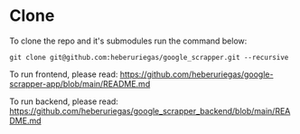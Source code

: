 # Clone

To clone the repo and it's submodules run the command below:

```
git clone git@github.com:heberuriegas/google_scrapper.git --recursive
```

To run frontend, please read:
https://github.com/heberuriegas/google-scrapper-app/blob/main/README.md

To run backend, please read:
https://github.com/heberuriegas/google_scrapper_backend/blob/main/README.md
